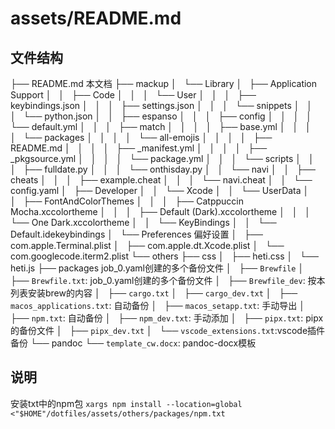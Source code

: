 # assets/README.md## 文件结构├── README.md 本文档├── mackup│   └── Library│       ├── Application Support│       │   ├── Code│       │   │   └── User│       │   │       ├── keybindings.json│       │   │       ├── settings.json│       │   │       └── snippets│       │   │           └── python.json│       │   ├── espanso│       │   │   ├── config│       │   │   │   └── default.yml│       │   │   ├── match│       │   │   │   ├── base.yml│       │   │   │   └── packages│       │   │   │       └── all-emojis│       │   │   │           ├── README.md│       │   │   │           ├── _manifest.yml│       │   │   │           ├── _pkgsource.yml│       │   │   │           └── package.yml│       │   │   └── scripts│       │   │       ├── fulldate.py│       │   │       └── onthisday.py│       │   └── navi│       │       ├── cheats│       │       │   ├── example.cheat│       │       │   └── navi.cheat│       │       └── config.yaml│       ├── Developer│       │   └── Xcode│       │       └── UserData│       │           ├── FontAndColorThemes│       │           │   ├── Catppuccin Mocha.xccolortheme│       │           │   ├── Default (Dark).xccolortheme│       │           │   └── One Dark.xccolortheme│       │           └── KeyBindings│       │               └── Default.idekeybindings│       └── Preferences 偏好设置│           ├── com.apple.Terminal.plist│           ├── com.apple.dt.Xcode.plist│           └── com.googlecode.iterm2.plist└── others    ├── css    │   ├── heti.css    │   └── heti.js    ├── packages job_0.yaml创建的多个备份文件    │   ├── `Brewfile`    │   ├── `Brewfile.txt`: job_0.yaml创建的多个备份文件    │   ├── `Brewfile_dev`: 按本列表安装brew的内容    │   ├── `cargo.txt`    │   ├── `cargo_dev.txt`    │   ├── `macos_applications.txt`: 自动备份    │   ├── `macos_setapp.txt`: 手动导出    │   ├── `npm.txt`: 自动备份    │   ├── `npm_dev.txt`: 手动添加    │   ├── `pipx.txt`: pipx 的备份文件    │   ├── `pipx_dev.txt`    │   └── `vscode_extensions.txt`:vscode插件备份    └── pandoc        └── `template_cw.docx`: pandoc-docx模板## 说明安装txt中的npm包`xargs npm install --location=global <"$HOME"/dotfiles/assets/others/packages/npm.txt`